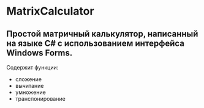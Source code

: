 # MatrixCalculator
## Простой матричный калькулятор, написанный на языке C# с использованием интерфейса Windows Forms.
Содержит функции:

* сложение
* вычитание
* умножение
* транспонирование
